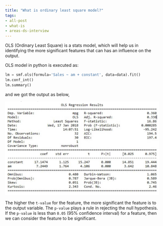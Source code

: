 ```yaml
---
title: "What is ordinary least square model?"
tags:
- all-post
- what-is
- areas-ds-interview
---
```


OLS (Ordinary Least Square) is a stats model, which will help us in identifying the more significant features that can has an influence on the output.

OLS model in python is executed as:

```python
lm = smf.ols(formula='Sales ~ am + constant', data=data).fit()
lm.conf_int()
lm.summary()
```

and we got the output as below,

![](images/ordinary-least-square-model-1.png)

The higher the `t-value` for the feature, the more significant the feature is to the output variable. The `p-value` plays a rule in rejecting the null hypothesis. If the `p-value` is less than `0.05` (95% confidence interval) for a feature, then we can consider the feature to be significant.